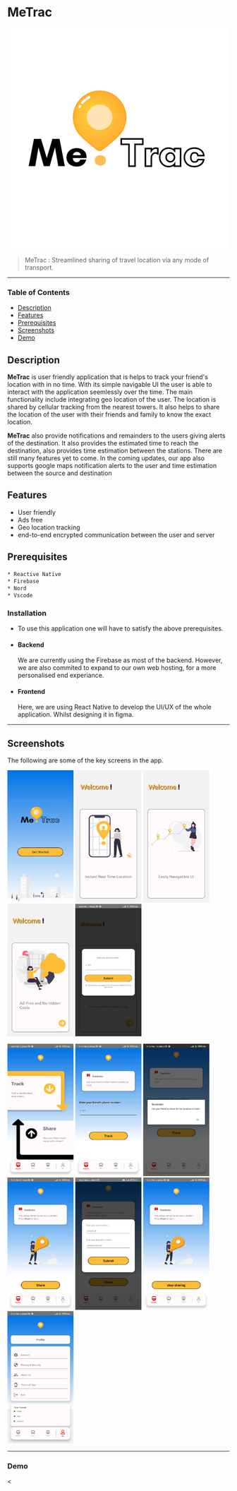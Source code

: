 # MeTrac
![Logo](https://github.com/bilal-aamer/MeTrac/blob/cee74025cdc456acd293832dc6f674aec0c36c95/MeTrac/assets/logo.png?raw=true)

>MeTrac :  Streamlined sharing of travel location via any mode of transport.
----
### Table of Contents

- [Description](#description)
- [Features](#features)
- [Prerequisites](#prerequisites)
- [Screenshots](#screenshots)
- [Demo](#demo)

## Description
  **MeTrac** is user friendly application that is helps to track your friend's location with in no time. With its simple navigable UI the user is able to interact with the application seemlessly over the time. The main functionality include integrating geo location of the user. The location is shared by cellular tracking from the nearest towers. It also helps to share the location of the user with their friends and family to know the exact location.
  
  **MeTrac** also provide notifications and remainders to the users giving alerts of the destination. It also provides the estimated time to reach the destination, also provides time estimation between the stations. There are still many features yet to come.  In the coming updates, our app also supports google maps notification alerts to the user and time estimation between the source and destination
  
  
  ## Features
  - User friendly
  - Ads free
  - Geo location tracking
  - end-to-end encrypted communication between the user and server
  
   
  ## Prerequisites
    * Reactive Native
    * Firebase
    * Nord
    * Vscode
  ### Installation
 * To use this application one will have to satisfy the above  prerequisites.
 
 * #### Backend
    We are currently using the Firebase as most of the backend. However, we are also commited to expand to our own web hosting, for a more personalised end experiance.
    
 * #### Frontend
    Here, we are using React Native to develop the UI/UX of the whole application. Whilst designing it in figma.



----
  ## Screenshots
  The following are some of the key screens in the app.
  
  <img src="https://github.com/bilal-aamer/MeTrac/blob/app/MeTrac/assets/Screenshot_20211221-114214_MeTrac%20(1).jpg" width="150" height="300"> <img src="https://github.com/bilal-aamer/MeTrac/blob/app/MeTrac/assets/Screenshot_20211221-114222_MeTrac%20(1).jpg" width="150" height="300"> <img src="https://github.com/bilal-aamer/MeTrac/blob/app/MeTrac/assets/Screenshot_20211221-114230_MeTrac%20(1).jpg" width="150" height="300"> <img src="https://github.com/bilal-aamer/MeTrac/blob/app/MeTrac/assets/Screenshot_20211221-114238_MeTrac%20(1).jpg" width="150" height="300"> <img src="https://github.com/bilal-aamer/MeTrac/blob/app/MeTrac/assets/Screenshot_2021-12-21-16-08-16-199_com.metrac%20(1).jpg" width="150" height="300"> 
  
  <img src="https://github.com/bilal-aamer/MeTrac/blob/app/MeTrac/assets/Screenshot_2021-12-21-16-09-22-456_com.metrac%20(1).jpg" width="150" height="300"> <img src="https://github.com/bilal-aamer/MeTrac/blob/app/MeTrac/assets/Screenshot_2021-12-21-16-10-04-606_com.metrac%20(1).jpg" width="150" height="300"> <img src="https://github.com/bilal-aamer/MeTrac/blob/app/MeTrac/assets/Screenshot_2021-12-21-16-10-29-775_com.metrac%20(1).jpg" width="150" height="300"> <img src="https://github.com/bilal-aamer/MeTrac/blob/app/MeTrac/assets/Screenshot_2021-12-21-16-11-02-911_com.metrac%20(1).jpg" width="150" height="300"> <img src="https://github.com/bilal-aamer/MeTrac/blob/app/MeTrac/assets/Screenshot_2021-12-22-10-37-36-553_com.metrac.jpg" width="150" height="300" >
 <img src="https://github.com/bilal-aamer/MeTrac/blob/app/MeTrac/assets/Screenshot_2021-12-21-16-11-29-505_com.metrac%20(2).jpg" width="150" height="300">
 <img src="https://github.com/bilal-aamer/MeTrac/blob/app/MeTrac/assets/Screenshot_2021-12-21-16-12-22-485_com.metrac%20(1).jpg" width="150" height="300">
    
-----
  ### Demo
  
    
    
  
  
 
<
